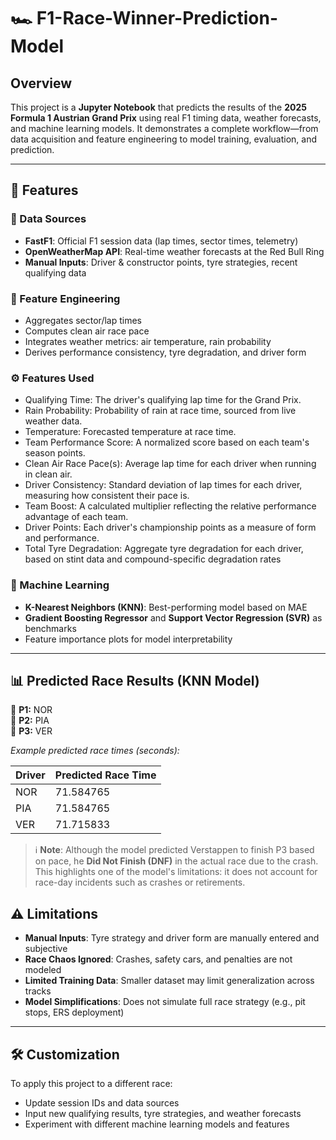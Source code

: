 # 🏎️ F1-Race-Winner-Prediction-Model

## Overview

This project is a **Jupyter Notebook** that predicts the results of the **2025 Formula 1 Austrian Grand Prix** using real F1 timing data, weather forecasts, and machine learning models. It demonstrates a complete workflow—from data acquisition and feature engineering to model training, evaluation, and prediction.

---

## 🚀 Features

### 📡 Data Sources

- **FastF1**: Official F1 session data (lap times, sector times, telemetry)
- **OpenWeatherMap API**: Real-time weather forecasts at the Red Bull Ring
- **Manual Inputs**: Driver & constructor points, tyre strategies, recent qualifying data

### 🔧 Feature Engineering

- Aggregates sector/lap times
- Computes clean air race pace
- Integrates weather metrics: air temperature, rain probability
- Derives performance consistency, tyre degradation, and driver form

### ⚙️ Features Used
- Qualifying Time: The driver's qualifying lap time for the Grand Prix.
- Rain Probability: Probability of rain at race time, sourced from live weather data.
- Temperature: Forecasted temperature at race time.
- Team Performance Score: A normalized score based on each team's season points.
- Clean Air Race Pace(s): Average lap time for each driver when running in clean air.
- Driver Consistency: Standard deviation of lap times for each driver, measuring how consistent their pace is.
- Team Boost: A calculated multiplier reflecting the relative performance advantage of each team.
- Driver Points: Each driver's championship points as a measure of form and performance.
- Total Tyre Degradation: Aggregate tyre degradation for each driver, based on stint data and compound-specific degradation rates

### 🤖 Machine Learning

- **K-Nearest Neighbors (KNN)**: Best-performing model based on MAE
- **Gradient Boosting Regressor** and **Support Vector Regression (SVR)** as benchmarks
- Feature importance plots for model interpretability

---

## 📊 Predicted Race Results (KNN Model)
🥇 **P1:** NOR  
🥈 **P2:** PIA  
🥉 **P3:** VER 

*Example predicted race times (seconds):*

| Driver | Predicted Race Time|
|--------|--------------------|
| NOR    | 71.584765          |
| PIA    | 71.584765          |
| VER    | 71.715833          |

> ℹ️ **Note**: Although the model predicted Verstappen to finish P3 based on pace, he **Did Not Finish (DNF)** in the actual race due to the crash. This highlights one of the model's limitations: it does not account for race-day incidents such as crashes or retirements.


## ⚠️ Limitations

- **Manual Inputs**: Tyre strategy and driver form are manually entered and subjective
- **Race Chaos Ignored**: Crashes, safety cars, and penalties are not modeled
- **Limited Training Data**: Smaller dataset may limit generalization across tracks
- **Model Simplifications**: Does not simulate full race strategy (e.g., pit stops, ERS deployment)

---

## 🛠️ Customization

To apply this project to a different race:

- Update session IDs and data sources
- Input new qualifying results, tyre strategies, and weather forecasts
- Experiment with different machine learning models and features






